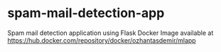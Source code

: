 # spam-mail-detection-app
Spam mail detection application using Flask
Docker Image available at https://hub.docker.com/repository/docker/ozhantasdemir/mlapp
